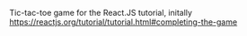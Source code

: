 Tic-tac-toe game for the React.JS tutorial, initally https://reactjs.org/tutorial/tutorial.html#completing-the-game